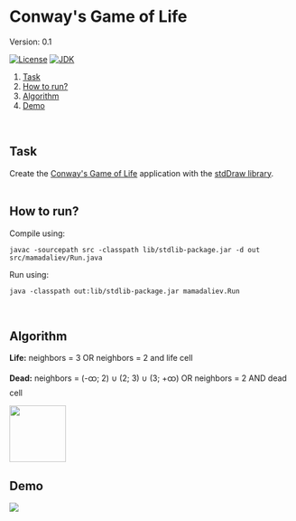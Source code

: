 # Conway's Game of Life
Version: 0.1<br>

[![License](https://img.shields.io/badge/license-MIT-brightgreen.svg)](https://en.wikipedia.org/wiki/MIT_License)
[![JDK](https://img.shields.io/badge/JDK-%3E%3D%201.8-d36e6e.svg?style=flat-circle)](https://docs.oracle.com/javase/8/docs/)
<br>

1. [Task](#task)
2. [How to run?](#how-to-run)
3. [Algorithm](#algorithm)
4. [Demo](#demo)
<br>

## Task
Create the [Conway's Game of Life](https://en.wikipedia.org/wiki/Conway%27s_Game_of_Life) application with the [stdDraw library](https://introcs.cs.princeton.edu/java/stdlib/).
<br>
<br>

## How to run?
Compile using:
```
javac -sourcepath src -classpath lib/stdlib-package.jar -d out src/mamadaliev/Run.java
```

Run using:
```
java -classpath out:lib/stdlib-package.jar mamadaliev.Run
```
<br>

## Algorithm
<b>Life:</b>
neighbors = 3 OR neighbors = 2 and life cell

<b>Dead:</b>
neighbors = (-ထ; 2) ∪ (2; 3) ∪ (3; +ထ) OR neighbors = 2 AND dead cell

<img src="https://i.ibb.co/vZ3HKcM/grid.png" width="100">

## Demo
<img src="https://i.ibb.co/S5xhXmG/gol.gif">
<br>